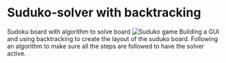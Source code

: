 # Suduko-solver with backtracking
Sudoku board with algorithm to solve board
![Suduko game](https://user-images.githubusercontent.com/94161006/153401568-00f36927-9c7a-4ca2-a83a-a3cffb853ba2.jpg)
Building a GUI and using backtracking to create the layout of the suduko board. 
Following an algorithm to make sure all the steps are followed to have the solver active.
